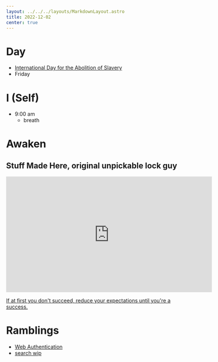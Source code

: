 ```yaml
---
layout: ../../../layouts/MarkdownLayout.astro
title: 2022-12-02
center: true
---
```


# Day

- [International Day for the Abolition of Slavery](https://en.wikipedia.org/wiki/International_Day_for_the_Abolition_of_Slavery)
- Friday


# I (Self)
- 9:00 am
    - breath

# Awaken

## Stuff Made Here, original unpickable lock guy

<iframe width="560" height="315" src="https://www.youtube.com/embed/WsPHBD5NsS0?clip=UgkxDUKzR8_LzVhvaeooFNJMC107bsj-yDSM&amp;clipt=ELjgOxjklDw" title="YouTube video player" frameborder="0" allow="accelerometer; autoplay; clipboard-write; encrypted-media; gyroscope; picture-in-picture" allowfullscreen></iframe>

[If at first you don't succeed, reduce your expectations until you're a success.](https://youtu.be/WsPHBD5NsS0?t=979)

# Ramblings

- [Web Authentication](/en/posts/web-authentication)
- [search wip](/en/posts/enabling-client-side-search)
